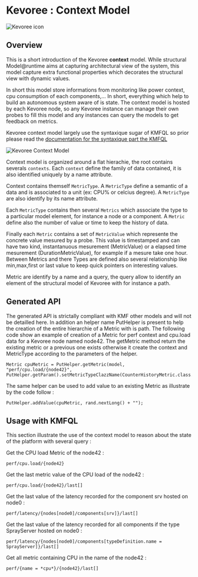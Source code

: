 # Kevoree : Context Model

![Kevoree icon](http://kevoree.org/img/kevoree-logo.png)

## Overview

This is a short introduction of the Kevoree **context** model.
While structural Model@runtime aims at capturing architectural view of the system, this model capture extra functional properties which decorates the structural view with dynamic values.

In short this model store informations from monitoring like power context, cpu consumption of each components,… In short, everything which help to build an autonomous system aware of is state. The context model is hosted by each Kevoree node, so any Kevoree instance can manage their own probes to fill this model and any instances can query the models to get feedback on metrics.

Kevoree context model largely use the syntaxique sugar of KMFQL so prior please read the  [documentation for the syntaxique part the KMFQL](https://github.com/dukeboard/kevoree-modeling-framework/blob/master/doc/kmf_path.md)

![Kevoree Context Model](https://raw.github.com/dukeboard/kevoree/master/kevoree-core/org.kevoree.model.context/doc/kevoree.context.png)

Context model is organized around a flat hierachie, the root contains severals `contexts`.
Each `context` define the family of data contained, it is also identified uniquely by a name attribute.

Context contains themself `MetricType`. A `MetricType` define a semantic of a data and is associated to a unit (ex: CPU% or celcius degree). A `MetricType` are also identify by its name attribute.

Each `MetricType` contains then several `Metrics` which associate the type to a particular model element, for instance a node or a component. A `Metric` define also the number of value or time to keep the history of data.

Finally each `Metric` contains a set of `MetricValue` which represente the concrete value mesured by a probe. This value is timestamped and can have two kind, instantanuous mesurement (MetricValue) or a elapsed time mesurement (DurationMetricValue), for example if a mesure take one hour. Between Metrics and there Types are defined also several relationship like min,max,first or last value to keep quick pointers on interesting values.

Metric are identify by a name and a query, the query allow to identify an element of the structural model of Kevoree with for instance a path.

## Generated API

The generated API is strictally compliant with KMF other models and will not be detailled here.
In addition an helper name PutHelper is present to help the creation of the entire hierarchie of a Metric with is path.
The following code show an example of creation of a Metric for perf context and cpu.load data for a Kevoree node named node42.
The getMetric method return the existing metric or a previous one exists otherwise it create the context and MetricType according to the parameters of the helper.

	Metric cpuMetric = PutHelper.getMetric(model, "perf/cpu.load/{node42}", PutHelper.getParam().setMetricTypeClazzName(CounterHistoryMetric.class.getName()).setNumber(100));
    
The same helper can be used to add value to an existing Metric as illustrate by the code follow :    
  
    PutHelper.addValue(cpuMetric, rand.nextLong() + "");


## Usage with KMFQL

This section illustrate the use of the context model to reason about the state of the platform with several query :

Get the CPU load Metric of the node42 :

	perf/cpu.load/{node42}
	
Get the last metric value of the CPU load of the node42 :

	perf/cpu.load/{node42}/last[]
	
Get the last value of the latency recorded for the component srv hosted on node0 :

	perf/latency/{nodes[node0]/components[srv]}/last[]
	
Get the last value of the latency recorded for all components if the type SprayServer hosted on node0 :

	perf/latency/{nodes[node0]/components[typeDefinition.name = SprayServer]}/last[]

Get all metric containing CPU in the name of the node42 :

	perf/{name = *cpu*}/{node42}/last[]

